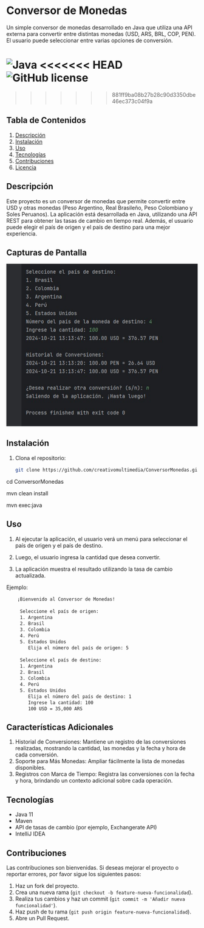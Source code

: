 # Conversor de Monedas

Un simple conversor de monedas desarrollado en Java que utiliza una API externa para convertir entre distintas monedas (USD, ARS, BRL, COP, PEN). El usuario puede seleccionar entre varias opciones de conversión.

![Java](https://img.shields.io/badge/Java-11-blue)
<<<<<<< HEAD
![GitHub license](https://img.shields.io/badge/license-MIT-brightgreen)
=======

>>>>>>> 881ff9ba08b27b28c90d3350dbe46ec373c04f9a

## Tabla de Contenidos
1. [Descripción](#descripción)
2. [Instalación](#instalación)
3. [Uso](#uso)
4. [Tecnologías](#tecnologías)
5. [Contribuciones](#contribuciones)
6. [Licencia](#licencia)

## Descripción

Este proyecto es un conversor de monedas que permite convertir entre USD y otras monedas (Peso Argentino, Real Brasileño, Peso Colombiano y Soles Peruanos). La aplicación está desarrollada en Java, utilizando una API REST para obtener las tasas de cambio en tiempo real. Además, el usuario puede elegir el país de origen y el país de destino para una mejor experiencia.

## Capturas de Pantalla
![Captura de Pantalla](https://github.com/creativomultimedia/ConversorMonedas/blob/main/Conversor-Actualizado.jpg)

## Instalación

1. Clona el repositorio:

   ```bash
   git clone https://github.com/creativomultimedia/ConversorMonedas.git

cd ConversorMonedas

mvn clean install

mvn exec:java

## Uso

1. Al ejecutar la aplicación, el usuario verá un menú para seleccionar el país de origen y el país de destino.

2. Luego, el usuario ingresa la cantidad que desea convertir.
3. La aplicación muestra el resultado utilizando la tasa de cambio actualizada.

Ejemplo:

        ¡Bienvenido al Conversor de Monedas!
      
         Seleccione el país de origen:
         1. Argentina
         2. Brasil
         3. Colombia
         4. Perú
         5. Estados Unidos
            Elija el número del país de origen: 5
      
         Seleccione el país de destino:
         1. Argentina
         2. Brasil
         3. Colombia
         4. Perú
         5. Estados Unidos
            Elija el número del país de destino: 1
            Ingrese la cantidad: 100
            100 USD = 35,000 ARS


## Características Adicionales
1. Historial de Conversiones: Mantiene un registro de las conversiones realizadas, mostrando la cantidad, las monedas y la fecha y hora de cada conversión.
2. Soporte para Más Monedas: Ampliar fácilmente la lista de monedas disponibles.
3. Registros con Marca de Tiempo: Registra las conversiones con la fecha y hora, brindando un contexto adicional sobre cada operación.



## Tecnologías

- Java 11
- Maven
- API de tasas de cambio (por ejemplo, Exchangerate API)
- IntelliJ IDEA

## Contribuciones

Las contribuciones son bienvenidas. Si deseas mejorar el proyecto o reportar errores, por favor sigue los siguientes pasos:

1. Haz un fork del proyecto.
2. Crea una nueva rama (`git checkout -b feature-nueva-funcionalidad`).
3. Realiza tus cambios y haz un commit (`git commit -m 'Añadir nueva funcionalidad'`).
4. Haz push de tu rama (`git push origin feature-nueva-funcionalidad`).
5. Abre un Pull Request.

